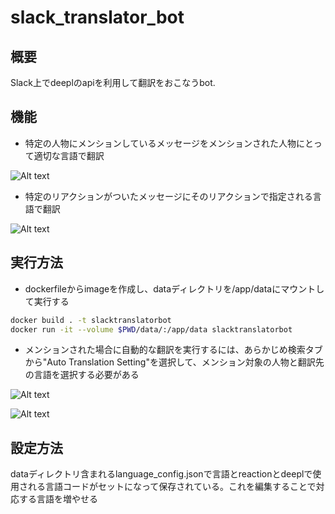 # slack_translator_bot

## 概要

Slack上でdeeplのapiを利用して翻訳をおこなうbot.

## 機能

* 特定の人物にメンションしているメッセージをメンションされた人物にとって適切な言語で翻訳

![Alt text](/images/image.png)

* 特定のリアクションがついたメッセージにそのリアクションで指定される言語で翻訳

![Alt text](images/image-1.png)

## 実行方法

* dockerfileからimageを作成し、dataディレクトリを/app/dataにマウントして実行する

```sh
docker build . -t slacktranslatorbot
docker run -it --volume $PWD/data/:/app/data slacktranslatorbot
```

* メンションされた場合に自動的な翻訳を実行するには、あらかじめ検索タブから"Auto Translation Setting"を選択して、メンション対象の人物と翻訳先の言語を選択する必要がある

![Alt text](images/image-2.png)

![Alt text](images/image-3.png)

## 設定方法

dataディレクトリ含まれるlanguage_config.jsonで言語とreactionとdeeplで使用される言語コードがセットになって保存されている。これを編集することで対応する言語を増やせる
